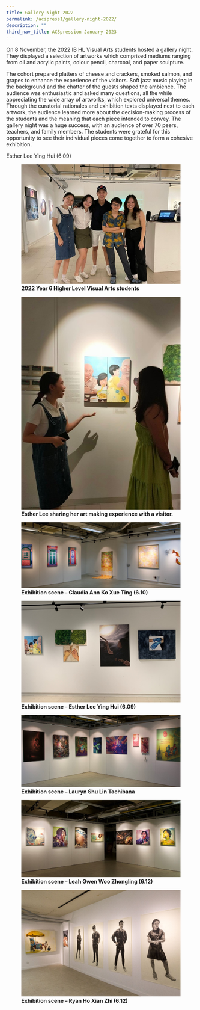 ```yaml
---
title: Gallery Night 2022
permalink: /acspress1/gallery-night-2022/
description: ""
third_nav_title: ACSpression January 2023
---
```

On 8 November, the 2022 IB HL Visual Arts students hosted a gallery night. They displayed a selection of artworks which comprised mediums ranging from oil and acrylic paints, colour pencil, charcoal, and paper sculpture.

The cohort prepared platters of cheese and crackers, smoked salmon, and grapes to enhance the experience of the visitors. Soft jazz music playing in the background and the chatter of the guests shaped the ambience. The audience was enthusiastic and asked many questions, all the while appreciating the wide array of artworks, which explored universal themes. Through the curatorial rationales and exhibition texts displayed next to each artwork, the audience learned more about the decision-making process of the students and the meaning that each piece intended to convey. The gallery night was a huge success, with an audience of over 70 peers, teachers, and family members. The students were grateful for this opportunity to see their individual pieces come together to form a cohesive exhibition.

Esther Lee Ying Hui (6.09)

<figure>
<img src="/images/Picture4.jpg">
<figcaption> <strong> 2022 Year 6 Higher Level Visual Arts students</strong> </figcaption>
</figure>

<figure>
<img src="/images/Picture5.jpg">
<figcaption> <strong>Esther Lee sharing her art making experience with a visitor.</strong> </figcaption>
</figure>

<figure>
<img src="/images/Picture6.jpg">
<figcaption> <strong>Exhibition scene – Claudia Ann Ko Xue Ting (6.10)</strong> </figcaption>
</figure>

<figure>
<img src="/images/Picture7.jpg">
<figcaption> <strong>Exhibition scene – Esther Lee Ying Hui (6.09)</strong> </figcaption>
</figure>

<figure>
<img src="/images/Picture8.jpg">
<figcaption> <strong>Exhibition scene – Lauryn Shu Lin Tachibana</strong> </figcaption>
</figure>

<figure>
<img src="/images/Picture9.jpg">
<figcaption> <strong>Exhibition scene – Leah Gwen Woo Zhongling (6.12)</strong> </figcaption>
</figure>

<figure>
<img src="/images/Picture10.jpg">
<figcaption> <strong>Exhibition scene – Ryan Ho Xian Zhi (6.12)</strong> </figcaption>
</figure>